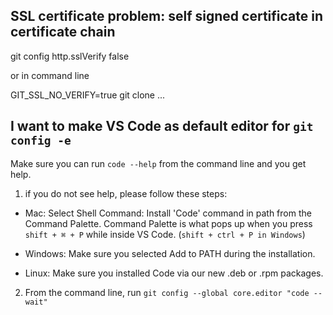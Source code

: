 SSL certificate problem: self signed certificate in certificate chain
---

git config http.sslVerify false

or in command line

 GIT_SSL_NO_VERIFY=true git clone ...

I want to make VS Code as default editor for `git config -e`
---

Make sure you can run `code --help` from the command line and you get help.

1. if you do not see help, please follow these steps:

* Mac: Select Shell Command: Install 'Code' command in path from the Command Palette.
Command Palette is what pops up when you press ``shift + ⌘ + P`` while inside VS Code. (`shift + ctrl + P in Windows`)

* Windows: Make sure you selected Add to PATH during the installation.

* Linux: Make sure you installed Code via our new .deb or .rpm packages.

2. From the command line, run `git config --global core.editor "code --wait"`
